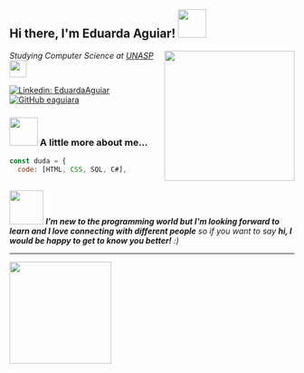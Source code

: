 <h2> Hi there, I'm Eduarda Aguiar! <img src="https://media.giphy.com/media/kBZ212yGzFaxgkSIKW/giphy.gif" width="50"></h2>
<img align='right' src="https://media.giphy.com/media/ieyl9zmCjO4b4t6qoY/giphy.gif" width="230">
<p><em>Studying Computer Science at <a href="https://www.unasp.br/sp/">UNASP</a><img src="https://media.giphy.com/media/fYSnHlufseco8Fh93Z/giphy.gif" width="30">
</em></p>

[![Linkedin: EduardaAguiar](https://img.shields.io/badge/-EduardaAguiar-blue?style=flat-square&logo=Linkedin&logoColor=white&link=https://https://www.linkedin.com/in/eduarda-aguiar-754ba01a6/)](https://www.linkedin.com/in/eduarda-aguiar-754ba01a6/)
[![GitHub eaguiara](https://img.shields.io/github/followers/eaguiara?label=follow&style=social)](https://github.com/eaguiara)



### <img src="https://media.giphy.com/media/VgCDAzcKvsR6OM0uWg/giphy.gif" width="50"> A little more about me...  

```javascript
const duda = {
  code: [HTML, CSS, SQL, C#],
  
```


<img src="https://media.giphy.com/media/LnQjpWaON8nhr21vNW/giphy.gif" width="60"> <em><b>I'm new to the programming world but I'm looking forward to learn and I love connecting with different people</b> so if you want to say <b>hi, I would be happy to get to know you better!</b> :)</em>

---
 <img height="180em" src="https://github-readme-stats.vercel.app/api/top-langs/?username=eaguiara&layout=compact&langs_count=8&theme=dracula"/>
